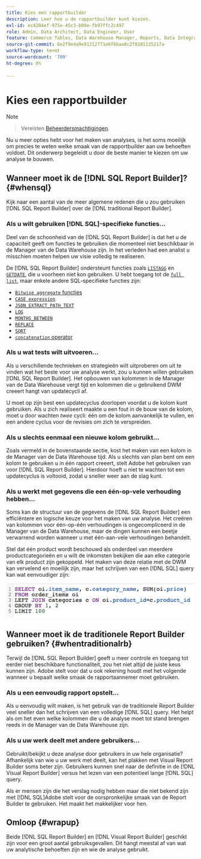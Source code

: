 ```yaml
---
title: Kies een rapportbuilder
description: Leer hoe u de rapportbuilder kunt kiezen.
exl-id: ec4204ef-975e-45c3-b09e-fb97ffc2c497
role: Admin, Data Architect, Data Engineer, User
feature: Commerce Tables, Data Warehouse Manager, Reports, Data Integration
source-git-commit: 6e2f9e4a9e91212771e6f6baa8c2f8101125217a
workflow-type: tm+mt
source-wordcount: '709'
ht-degree: 0%

---
```


# Kies een rapportbuilder

>[!NOTE]
>>Vereisten [Beheerdersmachtigingen](../../administrator/user-management/user-management.md).

Nu u meer opties hebt voor het maken van analyses, is het soms moeilijk om precies te weten welke smaak van de rapportbuilder aan uw behoeften voldoet. Dit onderwerp begeleidt u door de beste manier te kiezen om uw analyse te bouwen.

## Wanneer moet ik de [!DNL SQL Report Builder]? {#whensql}

Kijk naar een aantal van de meer algemene redenen die u zou gebruiken [!DNL SQL Report Builder] over de [!DNL traditional Report Builder].

### Als u wilt gebruiken [!DNL SQL]-specifieke functies...

Deel van de schoonheid van de [!DNL SQL Report Builder] is dat het u de capaciteit geeft om functies te gebruiken die momenteel niet beschikbaar in de Manager van de Data Warehouse zijn. In het verleden had een analist u misschien moeten helpen uw visie volledig te realiseren.

De [!DNL SQL Report Builder] ondersteunt functies zoals [`LISTAGG`](https://docs.aws.amazon.com/redshift/latest/dg/r_LISTAGG.html) en [`GETDATE`](https://docs.aws.amazon.com/redshift/latest/dg/r_GETDATE.html), die u voorheen niet kon gebruiken. U hebt toegang tot de [`full list`](https://docs.aws.amazon.com/redshift/latest/dg/c_SQL_functions.html), maar enkele andere SQL-specifieke functies zijn:

* [`Bitwise aggregate` functies](https://docs.aws.amazon.com/redshift/latest/dg/c_bitwise_aggregate_functions.html)
* [`CASE expression`](https://docs.aws.amazon.com/redshift/latest/dg/r_CASE_function.html)
* [`JSON_EXTRACT_PATH_TEXT`](https://docs.aws.amazon.com/redshift/latest/dg/JSON_EXTRACT_PATH_TEXT.html)
* [`LOG`](https://docs.aws.amazon.com/redshift/latest/dg/r_LOG.html)
* [`MONTHS_BETWEEN`](https://docs.aws.amazon.com/redshift/latest/dg/r_MONTHS_BETWEEN_function.html)
* [`REPLACE`](https://docs.aws.amazon.com/redshift/latest/dg/r_REPLACE.html)
* [`SQRT`](https://docs.aws.amazon.com/redshift/latest/dg/r_SQRT.html)
* [`concatenation` operator](https://docs.aws.amazon.com/redshift/latest/dg/r_concat_op.html)

### Als u wat tests wilt uitvoeren...

Als u verschillende technieken en strategieën wilt uitproberen om uit te vinden wat het beste voor uw analyse werkt, zou u kunnen willen gebruiken [!DNL SQL Report Builder]. Het opbouwen van kolommen in de Manager van de Data Warehouse vergt tijd en kolommen die u gebruikend DWM creeert hangt van updatecycli af.

U moet op zijn best een updatecyclus doorlopen voordat u de kolom kunt gebruiken. Als u zich realiseert maakte u een fout in de bouw van de kolom, moet u door wachten *twee* cycli: één om de kolom aanvankelijk te vullen, en een andere cyclus voor de revisies om zich te verspreiden.

### Als u slechts eenmaal een nieuwe kolom gebruikt...

Zoals vermeld in de bovenstaande sectie, kost het maken van een kolom in de Manager van de Data Warehouse tijd. Als u slechts van plan bent om een kolom te gebruiken u in één rapport creeert, stelt Adobe het gebruiken van voor [!DNL SQL Report Builder]. Hierdoor hoeft u niet te wachten tot een updatecyclus is voltooid, zodat u sneller weer aan de slag kunt.

### Als u werkt met gegevens die een één-op-vele verhouding hebben...

Soms kan de structuur van de gegevens de [!DNL SQL Report Builder] een efficiëntere en logische keuze voor het maken van uw analyse. Het creëren van kolommen voor één-op-één verhoudingen is ongecompliceerd in de Manager van de Data Warehouse, maar de dingen kunnen een beetje verwarrend worden wanneer u met één-aan-vele verhoudingen behandelt.

Stel dat één product wordt beschouwd als onderdeel van meerdere productcategorieën en u wilt de inkomsten bekijken die aan elke categorie van elk product zijn gekoppeld. Het maken van deze relatie met de DWM kan vervelend en moeilijk zijn, maar het schrijven van een [!DNL SQL] query kan wat eenvoudiger zijn:

![](../../assets/When_should_I_use_the_RB_2.png)

## Wanneer moet ik de traditionele Report Builder gebruiken? {#whentraditionalrb}

Terwijl de [!DNL SQL Report Builder] geeft u meer controle en toegang tot eerder niet beschikbare functionaliteit, zou het niet altijd de juiste keus kunnen zijn. Adobe stelt voor dat u ook rekening houdt met het volgende wanneer u bepaalt welke smaak de rapportaannemer moet gebruiken.

### Als u een eenvoudig rapport opstelt...

Als u eenvoudig wilt maken, is het gebruik van de traditionele Report Builder veel sneller dan het schrijven van een volledige [!DNL SQL] query. Het helpt als om het even welke kolommen die u de analyse moet tot stand brengen reeds in de Manager van de Data Warehouse zijn.

### Als u uw werk deelt met andere gebruikers...

Gebruikt/bekijkt u deze analyse door gebruikers in uw hele organisatie? Afhankelijk van wie u uw werk met deelt, kan het plakken met Visual Report Builder soms beter zijn. Gebruikers kunnen snel naar de definitie in de [!DNL Visual Report Builder] versus het lezen van een potentieel lange [!DNL SQL] query.

Als er mensen zijn die het verslag nodig hebben maar die niet bekend zijn met [!DNL SQL]Adobe stelt voor de oorspronkelijke smaak van de Report Builder te gebruiken. Het maakt het makkelijker voor hen.

## Omloop {#wrapup}

Beide [!DNL SQL Report Builder] en [!DNL Visual Report Builder] geschikt zijn voor een groot aantal gebruiksgevallen. Dit hangt meestal af van wat uw analytische behoeften zijn en wie de analyse gebruikt.
